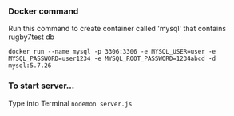 ### Docker command
Run this command to create container called 'mysql' that contains rugby7test db
```
docker run --name mysql -p 3306:3306 -e MYSQL_USER=user -e MYSQL_PASSWORD=user1234 -e MYSQL_ROOT_PASSWORD=1234abcd -d mysql:5.7.26
```

### To start server...
Type into Terminal ```nodemon server.js```
